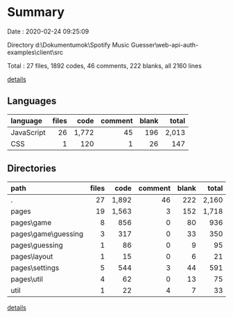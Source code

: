# Summary

Date : 2020-02-24 09:25:09

Directory d:\Dokumentumok\Spotify Music Guesser\web-api-auth-examples\client\src

Total : 27 files,  1892 codes, 46 comments, 222 blanks, all 2160 lines

[details](details.md)

## Languages
| language | files | code | comment | blank | total |
| :--- | ---: | ---: | ---: | ---: | ---: |
| JavaScript | 26 | 1,772 | 45 | 196 | 2,013 |
| CSS | 1 | 120 | 1 | 26 | 147 |

## Directories
| path | files | code | comment | blank | total |
| :--- | ---: | ---: | ---: | ---: | ---: |
| . | 27 | 1,892 | 46 | 222 | 2,160 |
| pages | 19 | 1,563 | 3 | 152 | 1,718 |
| pages\game | 8 | 856 | 0 | 80 | 936 |
| pages\game\guessing | 3 | 317 | 0 | 33 | 350 |
| pages\guessing | 1 | 86 | 0 | 9 | 95 |
| pages\layout | 1 | 15 | 0 | 6 | 21 |
| pages\settings | 5 | 544 | 3 | 44 | 591 |
| pages\util | 4 | 62 | 0 | 13 | 75 |
| util | 1 | 22 | 4 | 7 | 33 |

[details](details.md)